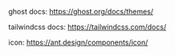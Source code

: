 ghost docs: https://ghost.org/docs/themes/

tailwindcss docs: https://tailwindcss.com/docs/

icon: https://ant.design/components/icon/